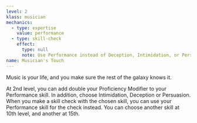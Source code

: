 ```yaml
---
level: 2
klass: musician
mechanics:
  - type: expertise
    value: performance
  - type: skill-check
    effect:
      type: null
      note: Use Performance instead of Deception, Intimidation, or Persuasion (Musicians' Touch)
name: Musician's Touch
---
```

Music is your life, and you make sure the rest of the galaxy knows it.

At 2nd level, you can add double your Proficiency Modifier to your Performance skill. In addition,
choose Intimidation, Deception or Persuasion. When you make a skill check with the chosen skill, you can use your
Performance skill for the check instead. You can choose another skill at 10th level, and another at 15th.
